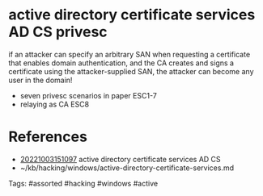 # active directory certificate services AD CS privesc
if an attacker can specify an arbitrary SAN when requesting a certificate that enables domain authentication,
and the CA creates and signs a certificate using the attacker-supplied SAN, the attacker can become any user in the domain!
- seven privesc scenarios in paper ESC1-7
- relaying as CA ESC8

# References
- [20221003151097](/zet/20221003151097/README.md) active directory certificate services AD CS
- ~/kb/hacking/windows/active-directory-certificate-services.md

Tags:
    #assorted #hacking #windows #active
